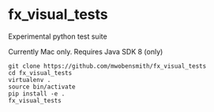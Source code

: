 # fx_visual_tests
Experimental python test suite

Currently Mac only.
Requires Java SDK 8 (only)

    git clone https://github.com/mwobensmith/fx_visual_tests
    cd fx_visual_tests
    virtualenv .
    source bin/activate
    pip install -e .
    fx_visual_tests
